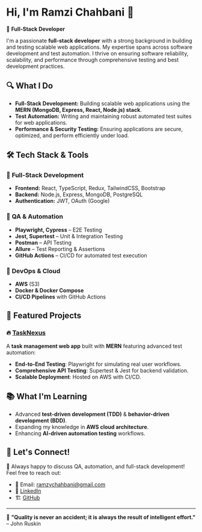 # Hi, I'm Ramzi Chahbani 👋

🚀 **Full-Stack Developer**

I'm a passionate **full-stack developer** with a strong background in building and testing scalable web applications. My expertise spans across software development and test automation. I thrive on ensuring software reliability, scalability, and performance through comprehensive testing and best development practices.

## 🔍 What I Do
- **Full-Stack Development:** Building scalable web applications using the **MERN (MongoDB, Express, React, Node.js) stack**.
- **Test Automation:** Writing and maintaining robust automated test suites for web applications.
- **Performance & Security Testing:** Ensuring applications are secure, optimized, and perform efficiently under load.

## 🛠️ Tech Stack & Tools

### 🔹 **Full-Stack Development**
- **Frontend:** React, TypeScript, Redux, TailwindCSS, Bootstrap
- **Backend:** Node.js, Express, MongoDB, PostgreSQL
- **Authentication:** JWT, OAuth (Google)

### 🔹 **QA & Automation**
- **Playwright, Cypress** – E2E Testing
- **Jest, Supertest** – Unit & Integration Testing
- **Postman** – API Testing
- **Allure** – Test Reporting & Assertions
- **GitHub Actions** – CI/CD for automated test execution

### 🔹 **DevOps & Cloud**
- **AWS** (S3)
- **Docker & Docker Compose**
- **CI/CD Pipelines** with GitHub Actions

## 📌 Featured Projects

### 🔥 [TaskNexus](https://github.com/Ramzy842/TaskNexus)
A **task management web app** built with **MERN** featuring advanced test automation:
- **End-to-End Testing**: Playwright for simulating real user workflows.
- **Comprehensive API Testing**: Supertest & Jest for backend validation.
- **Scalable Deployment**: Hosted on AWS with CI/CD.

## 📚 What I'm Learning
- Advanced **test-driven development (TDD)** & **behavior-driven development (BDD)**.
- Expanding my knowledge in **AWS cloud architecture**.
- Enhancing **AI-driven automation testing** workflows.

## 🤝 Let's Connect!
💬 Always happy to discuss QA, automation, and full-stack development! Feel free to reach out:

- 📧 Email: ramzychahbani@gmail.com
- 💼 [LinkedIn](https://www.linkedin.com/in/ramzi-chahbani/)
- 🏗️ [GitHub](https://github.com/Ramzy842)

---

🎯 **"Quality is never an accident; it is always the result of intelligent effort."** – John Ruskin

